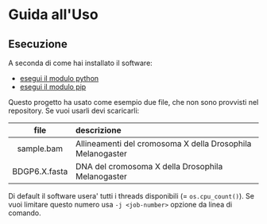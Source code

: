 # Guida all'Uso

## Esecuzione

A seconda di come hai installato il software:

  - [esegui il modulo python](glossary.md#running-python-module)
  - [esegui il modulo pip](glossary.md#running-pip-package)

Questo progetto ha usato come esempio due file, che non sono provvisti nel repository. Se vuoi usarli devi scaricarli:

| file | descrizione |
| :---: | :---------- |
| sample.bam    | Allineamenti del cromosoma X della Drosophila Melanogaster |
| BDGP6.X.fasta | DNA del cromosoma X della Drosophila Melanogaster |

Di default il software usera' tutti i threads disponibili (= ```os.cpu_count()```).
Se vuoi limitare questo numero usa `-j <job-number>` opzione da linea di comando.